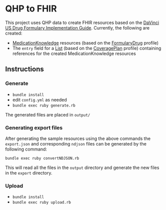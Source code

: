 # QHP to FHIR

This project uses QHP data to create FHIR resources based on the [DaVinci US Drug Formulary Implementation Guide](http://build.fhir.org/ig/HL7/davinci-pdex-formulary/). Currently, the following are created:

- [MedicationKnowledge](http://hl7.org/fhir/R4/medicationknowledge.html) resources (based on the [FormularyDrug](http://build.fhir.org/ig/HL7/davinci-pdex-formulary/StructureDefinition-usdf-FormularyDrug.html) profile)
- The `entry` field for a [List](http://hl7.org/fhir/R4/list.html) (based on the [CoveragePlan](http://build.fhir.org/ig/HL7/davinci-pdex-formulary/StructureDefinition-usdf-CoveragePlan.html) profile) containing references for the created MedicationKnowledge resources

## Instructions

### Generate

- `bundle install`
- edit `config.yml` as needed
- `bundle exec ruby generate.rb`

The generated files are placed in `output/`

### Generating export files

After generating the sample resources using the above commands the `export.json` and corresponding `ndjson` files can be generated by the following command:

```
bundle exec ruby convertNDJSON.rb
```

This will read all the files in the `output` directory and generate the new files in the `export` directory.

### Upload

- `bundle install`
- `bundle exec ruby upload.rb`
